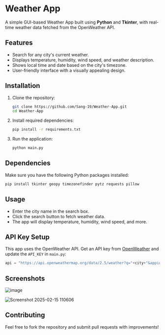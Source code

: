 # Weather App

A simple GUI-based Weather App built using **Python** and **Tkinter**, with real-time weather data fetched from the OpenWeather API.

## Features
- Search for any city's current weather.
- Displays temperature, humidity, wind speed, and weather description.
- Shows local time and date based on the city's timezone.
- User-friendly interface with a visually appealing design.

## Installation

1. Clone the repository:
   ```sh
   git clone https://github.com/Sang-19/Weather-App.git
   cd Weather-App
   ```
2. Install required dependencies:
   ```sh
   pip install -r requirements.txt
   ```
3. Run the application:
   ```sh
   python main.py
   ```

## Dependencies
Make sure you have the following Python packages installed:
```sh
pip install tkinter geopy timezonefinder pytz requests pillow
```

## Usage
- Enter the city name in the search box.
- Click the search button to fetch weather data.
- The app will display temperature, humidity, wind speed, and more.

## API Key Setup
This app uses the OpenWeather API. Get an API key from [OpenWeather](https://openweathermap.org/api) and update the `API_KEY` in `main.py`:
```python
api = "https://api.openweathermap.org/data/2.5/weather?q="+city+"&appid=YOUR_API_KEY"
```

## Screenshots
![image](https://github.com/user-attachments/assets/f544f523-c371-42c9-b413-7ff09636e67f)

![Screenshot 2025-02-15 110606](https://github.com/user-attachments/assets/ed3d4ab2-3413-4fbe-9854-61496430b6eb)



## Contributing
Feel free to fork the repository and submit pull requests with improvements!




